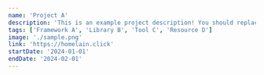 ```yaml
---
name: 'Project A'
description: 'This is an example project description! You should replace this with a description of your own project.'
tags: ['Framework A', 'Library B', 'Tool C', 'Resource D']
image: './sample.png'
link: 'https://homelain.click'
startDate: '2024-01-01'
endDate: '2024-02-01'
---
```

